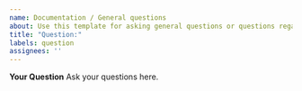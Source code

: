 ```yaml
---
name: Documentation / General questions
about: Use this template for asking general questions or questions regarding documentation.
title: "Question:"
labels: question
assignees: ''
---
```


**Your Question**
Ask your questions here.
